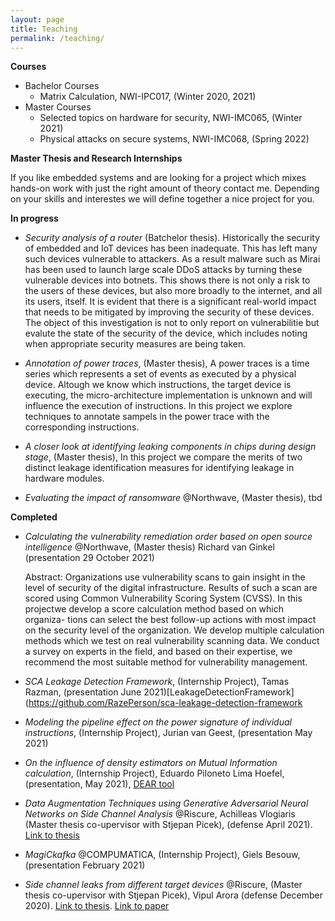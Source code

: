 ```yaml
---
layout: page
title: Teaching
permalink: /teaching/
---
```


 **Courses**

- Bachelor Courses
  - Matrix Calculation, NWI-IPC017, (Winter 2020, 2021)
- Master Courses
  - Selected topics on hardware for security, NWI-IMC065, (Winter 2021)
  - Physical attacks on secure systems, NWI-IMC068, (Spring 2022)

**Master Thesis and Research Internships**

If you like embedded systems and are looking for a project which mixes hands-on work with just the right amount of theory contact me. Depending on your skills and interestes we will define together a nice project for you. 



**In progress**

- *Security analysis of a router* (Batchelor thesis). Historically the security of embedded and IoT devices has been inadequate. This has left many such devices vulnerable to attackers. As a result malware such as Mirai has been used to launch large scale DDoS attacks by turning these vulnerable devices into botnets. This shows there is not only a risk to the users of these devices, but also more broadly to the internet, and all its users, itself. It is evident that there is a significant real-world impact that needs to be mitigated by improving the security of these devices. The object of this investigation is not to only report on vulnerabilitie but evalute the  state of the security of the device, which includes noting when appropriate security measures are being taken.

- *Annotation of power traces*, (Master thesis),  A power traces is a time series which represents a set of events as executed by a physical device. Altough we know which instructions, the target device is executing, the micro-architecture implementation is unknown and will influence the execution of instructions. In this project we explore techniques to annotate sampels in the power trace with the corresponding instructions. 

- *A closer look at identifying leaking components in chips during design stage*, (Master thesis), In this project we compare  the merits of two distinct leakage identification measures for identifying leakage in hardware modules. 

  

- *Evaluating the impact of ransomware* @Northwave, (Master thesis), tbd



**Completed**

* *Calculating the vulnerability remediation order based on open source intelligence* @Northwave, (Master thesis) Richard van Ginkel (presentation 29 October 2021)

  Abstract: Organizations use vulnerability scans to gain insight in the level of security of the digital infrastructure. Results of such a scan are scored using Common Vulnerability Scoring System (CVSS).  In this projectwe develop a score calculation method based on which organiza- tions can select the best follow-up actions with most impact on the security level of the organization. We develop multiple calculation methods which we test on real vulnerability scanning data. We conduct a survey on experts in the field, and based on their expertise, we recommend the most suitable method for vulnerability management.

* *SCA Leakage Detection Framework*, (Internship Project), Tamas Razman, (presentation June 2021)[LeakageDetectionFramework] (https://github.com/RazePerson/sca-leakage-detection-framework

* *Modeling the pipeline effect on the power signature of individual instructions*, (Internship Project), Jurian van Geest, (presentation May 2021)

* *On the influence of density estimators on Mutual Information calculation*, (Internship Project), Eduardo Piloneto Lima Hoefel, (presentation, May 2021), [DEAR tool](https://github.com/eduardoHoefel/dear-tool)

* *Data Augmentation Techniques using Generative Adversarial Neural Networks on Side Channel Analysis* @Riscure, Achilleas Vlogiaris (Master thesis co-upervisor with Stjepan Picek), (defense April 2021). [Link to thesis](https://repository.tudelft.nl/islandora/object/uuid%3Ad2d00b11-cea1-466e-9b17-2b244e33be25)

* *MagiCkafka* @COMPUMATICA, (Internship Project), Giels Besouw, (presentation  February 2021)

* *Side­ channel leaks from different target devices* @Riscure, (Master thesis co-upervisor with Stjepan Picek), Vipul Arora (defense December 2020).  [Link to thesis](https://repository.tudelft.nl/islandora/object/uuid:5566f6d5-2cee-4f5c-b047-7c8e36e8306f?collection=education). [Link to paper](https://eprint.iacr.org/2021/905)

